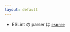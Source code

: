 ```yaml
---
layout: default
---
```


<section-title title="ESLint の AST" />

<div class="_bullet">

- ESLint の parser は [`espree`](https://github.com/eslint/js/blob/main/packages/espree/README.md)

</div>


